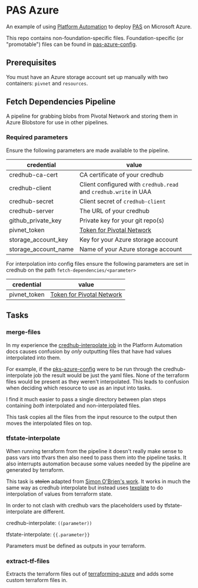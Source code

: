 # PAS Azure

An example of using [Platform Automation](https://docs.pivotal.io/platform-automation/v4.2/index.html) to deploy [PAS](https://pivotal.io/platform/pivotal-application-service) on Microsoft Azure.

This repo contains non-foundation-specific files. Foundation-specific (or "promotable") files can be found in [pas-azure-config](https://github.com/EngineerBetter/pas-azure-config).

## Prerequisites

You must have an Azure storage account set up manually with two containers: `pivnet` and `resources`.

## Fetch Dependencies Pipeline

A pipeline for grabbing blobs from Pivotal Network and storing them in Azure Blobstore for use in other pipelines.

### Required parameters

Ensure the following parameters are made available to the pipeline.

|credential|value|
|-|-|
|credhub-ca-cert|CA certificate of your credhub|
|credhub-client|Client configured with `credhub.read` and `credhub.write` in UAA|
|credhub-secret|Client secret of `credhub-client`|
|credhub-server|The URL of your credhub|
|github_private_key|Private key for your git repo(s)|
|pivnet_token|[Token for Pivotal Network](https://network.pivotal.io/docs/api#uaa-api-token-workflow)|
|storage_account_key|Key for your Azure storage account|
|storage_account_name|Name of your Azure storage account|

For interpolation into config files ensure the following parameters are set in credhub on the path `fetch-dependencies/<parameter>`

|credential|value|
|-|-|
|pivnet_token|[Token for Pivotal Network](https://network.pivotal.io/docs/api#uaa-api-token-workflow)|

## Tasks

### merge-files

In my experience the [credhub-interpolate job](https://docs.pivotal.io/platform-automation/v4.0/pipelines/single-product.html#credhub-interpolate-job) in the Platform Automation docs causes confusion by _only_ outputting files that have had values interpolated into them.

For example, if the [pks-azure-config](https://github.com/crsimmons/pks-azure-config) were to be run through the credhub-interpolate job the result would be just the yaml files. None of the terraform files would be present as they weren't interpolated. This leads to confusion when deciding which resource to use as an input into tasks.

I find it much easier to pass a single directory between plan steps containing _both_ interpolated and non-interpolated files.

This task copies all the files from the input resource to the output then moves the interpolated files on top.

### tfstate-interpolate

When running terraform from the pipeline it doesn't really make sense to pass vars into tfvars then also need to pass them into the pipeline tasks. It also interrupts automation because some values needed by the pipeline are generated by terraform.

This task is ~~stolen~~ adapted from [Simon O'Brien's work](https://github.com/ob1-sc/pcf-aws-automation). It works in much the same way as credhub interpolate but instead uses [texplate](https://github.com/pivotal-cf/texplate) to do interpolation of values from terraform state.

In order to not clash with credhub vars the placeholders used by tfstate-interpolate are different.

credhub-interpolate: `((parameter))`

tfstate-interpolate: `{{.parameter}}`

Parameters must be defined as outputs in your terraform.

### extract-tf-files

Extracts the terraform files out of [terraforming-azure](https://github.com/pivotal-cf/terraforming-azure) and adds some custom terraform files in.
